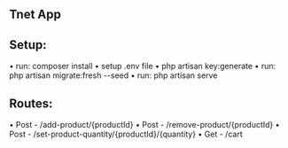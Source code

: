 ## Tnet App

## Setup:

• run: composer install
• setup .env file
• php artisan key:generate
• run: php artisan migrate:fresh --seed
• run: php artisan serve

## Routes:

• Post - /add-product/{productId}
• Post - /remove-product/{productId}
• Post - /set-product-quantity/{productId}/{quantity}
• Get - /cart
